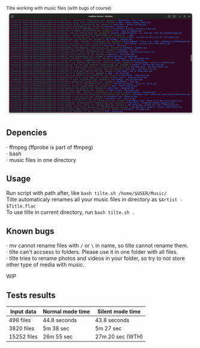 <sub>Tilte working with music files (with bugs of course)</sub>
![Then the music beat up](https://github.com/Russanandres/tilte/blob/d5e17030529a01cc31d00a940d46af99bd624e3d/image.png)

## Depencies
· ffmpeg (ffprobe is part of ffmpeg)  
· bash  
· music files in one directory  

## Usage
Run script with path after, like `bash tilte.sh /home/$USER/Music/`  
Tilte automaticaly renames all your music files in directory as `$Artist - $Title.flac`  
To use tilte in current directory, run `bash tilte.sh .`  

## Known bugs
· mv cannot rename files with `/` or `\` in name, so tilte cannot rename them.  
· tilte can't accsess to folders. Please use it in one folder with all files.  
· tilte tries to rename photos and videos in your folder, so try to not store other type of media with music.
  
WIP  

## Tests results
| Input data  | Normal mode time | Silent mode time |
| ----------- | ---------------- | ---------------- |
| 498 files   | 44.8 seconds     | 43.8 seconds     |
| 3820 files  | 5m 38 sec        | 5m 27 sec        |
| 15252 files | 26m 55 sec       | 27m 20 sec (WTH) |
 
